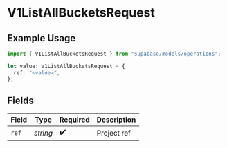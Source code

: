 # V1ListAllBucketsRequest

## Example Usage

```typescript
import { V1ListAllBucketsRequest } from "supabase/models/operations";

let value: V1ListAllBucketsRequest = {
  ref: "<value>",
};
```

## Fields

| Field              | Type               | Required           | Description        |
| ------------------ | ------------------ | ------------------ | ------------------ |
| `ref`              | *string*           | :heavy_check_mark: | Project ref        |